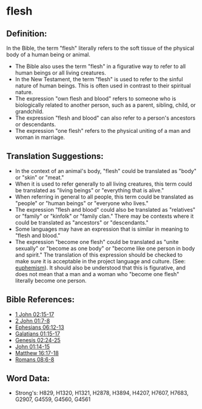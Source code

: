 # flesh #

## Definition: ##

In the Bible, the term "flesh" literally refers to the soft tissue of the physical body of a human being or animal.

* The Bible also uses the term "flesh" in a figurative way to refer to all human beings or all living creatures.
* In the New Testament, the term "flesh" is used to refer to the sinful nature of human beings. This is often used in contrast to their spiritual nature.
* The expression "own flesh and blood" refers to someone who is biologically related to another person, such as a parent, sibling, child, or grandchild.
* The expression "flesh and blood" can also refer to a person's ancestors or descendants.
* The expression "one flesh" refers to the physical uniting of a man and woman in marriage.

## Translation Suggestions: ##

* In the context of an animal's body, "flesh" could be translated as "body" or "skin" or "meat."
* When it is used to refer generally to all living creatures, this term could be translated as "living beings" or "everything that is alive."
* When referring in general to all people, this term could be translated as "people" or "human beings" or "everyone who lives."
* The expression "flesh and blood" could also be translated as "relatives" or "family" or "kinfolk" or "family clan." There may be contexts where it could be translated as "ancestors" or "descendants." 
* Some languages may have an expression that is similar in meaning to "flesh and blood."
* The expression "become one flesh" could be translated as "unite sexually" or "become as one body" or "become like one person in body and spirit." The translation of this expression should be checked to make sure it is acceptable in the project language and culture. (See: [euphemism](rc://en/ta/man/translate/figs-euphemism)). It should also be understood that this is figurative, and does not mean that a man and a woman who "become one flesh" literally become one person. 

## Bible References: ##

* [1 John 02:15-17](rc://en/tn/help/1jn/02/15)
* [2 John 01:7-8](rc://en/tn/help/2jn/01/07)
* [Ephesians 06:12-13](rc://en/tn/help/eph/06/12)
* [Galatians 01:15-17](rc://en/tn/help/gal/01/15)
* [Genesis 02:24-25](rc://en/tn/help/gen/02/24)
* [John 01:14-15](rc://en/tn/help/jhn/01/14)
* [Matthew 16:17-18](rc://en/tn/help/mat/16/17)
* [Romans 08:6-8](rc://en/tn/help/rom/08/06)

## Word Data: ##

* Strong's: H829, H1320, H1321, H2878, H3894, H4207, H7607, H7683, G2907, G4559, G4560, G4561
